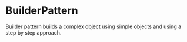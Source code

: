 # BuilderPattern
Builder pattern builds a complex object using simple objects and using a step by step approach.
